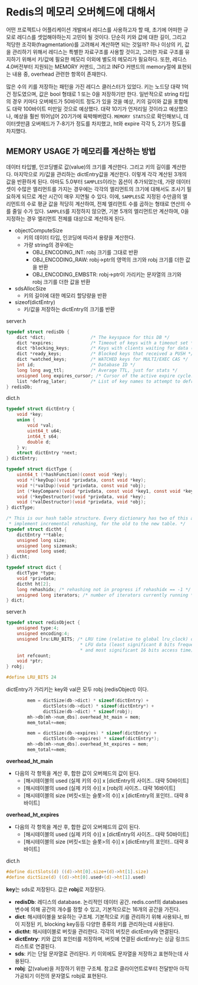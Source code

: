 # Redis의 메모리 오버헤드에 대해서

어떤 프로젝트나 어플리케이션 개발에서 레디스를 사용하고자 할 때, 초기에 어떠한 규모로 레디스를 셋업해야하는지 고민이 될 것이다. 단순히 키와 값에 대한 길이, 그리고 적당한 조각화(fragmentation)를 고려해서 계산하면 되는 것일까? 하나 이상의 키, 값을 관리하기 위해서 레디스는 특별한 자료구조를 사용할 것이고, 그러한 자료 구조를 유지하기 위해서 키/값에 필요한 메모리 이외에 별도의 메모리가 필요하다. 또한,  레디스 4.0버전부터 지원되는 MEMORY 커맨드, 그리고 INFO 커맨드의 memory절에 표현되는 내용 중, overhead 관련한 항목이 존재한다. 

많은 수의 키를 저장하는 패턴을 가진 레디스 클러스터가 있었다. 키는 노드당 대략 1억건 정도였으며, 값은 bool 형태로 1 또는 0을 저장하기만 한다. 일반적으로 string 타입의 경우 키마다 오버헤드가 50바이트 정도가 있을 것을 예상, 키의 길이와 값을 포함해도 대략 100바이트 미만일 것으로 예상했다. 대략 10기가 언저리일 것이라고 예상했으나, 예상을 훨씬 뛰어넘어 20기가에 육박해버렸다. `MEMORY STATS`으로 확인해보니, 데이터셋만큼 오버헤드가 7-8기가 정도를 차지했고, ht와 expire 각각 5, 2기가 정도를 차지했다.

## MEMORY USAGE 가 메모리를 계산하는 방법
데이터 타입별, 인코딩별로 값(value)의 크기를 계산한다. 그리고 키의 길이를 계산한다. 마지막으로 키/값을 관리하는 dictEntry값을 계산한다. 이렇게 각각 계산된 3개의 값을 반환하게 된다. 아마도 5.0부터 `SAMPLES`이라는 옵션이 추가되었는데, 가량 데이터셋이 수많은 엘리먼트를 가지는 경우에는 각각의 엘리먼트의 크기에 대해서도 조사기 필요하게 되므로 계산 시간이 매우 지연될 수 있다. 이에, `SAMPLES`로 지정된 수만큼의 엘리먼트의 수로 평균 값을 적당히 계산하여, 전체 엘리먼트 수를 곱하는 형태로 연산의 수를 줄일 수가 있다. `SAMPLES`를 지정하지 않으면, 기본 5개의 엘리먼트만 계산하여, 0을 지정하는 경우 엘리먼트 전체를 대상으로 계산하게 된다.

- objectComputeSize
  - 키의 데이터 타입, 인코딩에 따라서 용량을 계산한다.
  - 가량 string의 경우에는
    - OBJ_ENCODING_INT: robj 크기를 그대로 반환
    - OBJ_ENCODING_RAW: robj->ptr의 영역의 크기와 robj 크기를 더한 값을 반환
    - OBJ_ENCODING_EMBSTR: robj->ptr이 가리키는 문자열의 크기와 robj 크기를 더한 값을 반환
- sdsAllocSize
  - 키의 길이에 대한 메모리 할당량을 반환
- sizeof(dictEntry)
  - 키/값을 저장하는 dictEntry의 크기를 반환

server.h
```c
typedef struct redisDb {
    dict *dict;                 /* The keyspace for this DB */
    dict *expires;              /* Timeout of keys with a timeout set */
    dict *blocking_keys;        /* Keys with clients waiting for data (BLPOP)*/
    dict *ready_keys;           /* Blocked keys that received a PUSH */
    dict *watched_keys;         /* WATCHED keys for MULTI/EXEC CAS */
    int id;                     /* Database ID */
    long long avg_ttl;          /* Average TTL, just for stats */
    unsigned long expires_cursor; /* Cursor of the active expire cycle. */
    list *defrag_later;         /* List of key names to attempt to defrag one by one, gradually. */
} redisDb;
```

dict.h
```c
typedef struct dictEntry {
    void *key;
    union {
        void *val;
        uint64_t u64;
        int64_t s64;
        double d;
    } v;
    struct dictEntry *next;
} dictEntry;

typedef struct dictType {
    uint64_t (*hashFunction)(const void *key);
    void *(*keyDup)(void *privdata, const void *key);
    void *(*valDup)(void *privdata, const void *obj);
    int (*keyCompare)(void *privdata, const void *key1, const void *key2);
    void (*keyDestructor)(void *privdata, void *key);
    void (*valDestructor)(void *privdata, void *obj);
} dictType;

/* This is our hash table structure. Every dictionary has two of this as we
 * implement incremental rehashing, for the old to the new table. */
typedef struct dictht {
    dictEntry **table;
    unsigned long size;
    unsigned long sizemask;
    unsigned long used;
} dictht;

typedef struct dict {
    dictType *type;
    void *privdata;
    dictht ht[2];
    long rehashidx; /* rehashing not in progress if rehashidx == -1 */
    unsigned long iterators; /* number of iterators currently running */
} dict;
```

server.h
```c
typedef struct redisObject {
    unsigned type:4;
    unsigned encoding:4;
    unsigned lru:LRU_BITS; /* LRU time (relative to global lru_clock) or
                            * LFU data (least significant 8 bits frequency
                            * and most significant 16 bits access time). */
    int refcount;
    void *ptr;
} robj;

#define LRU_BITS 24
```

dictEntry가 가리키는 key와 val은 모두 robj (redisObject) 이다.

```c
        mem = dictSize(db->dict) * sizeof(dictEntry) +
              dictSlots(db->dict) * sizeof(dictEntry*) +
              dictSize(db->dict) * sizeof(robj);
        mh->db[mh->num_dbs].overhead_ht_main = mem;
        mem_total+=mem;

        mem = dictSize(db->expires) * sizeof(dictEntry) +
              dictSlots(db->expires) * sizeof(dictEntry*);
        mh->db[mh->num_dbs].overhead_ht_expires = mem;
        mem_total+=mem;
```

**overhead_ht_main**
- 다음의 각 항목을 계산 후, 합한 값이 오버헤드의 값이 된다.
    - [해시테이블의 used (실제 키의 수)] x [dictEntry의 사이즈.. 대략 50바이트]
    - [해시테이블의 used (실제 키의 수)] x [robj의 사이즈.. 대략 16바이트]
    - [해시테이블의 size (버킷<또는 슬롯>의 수)] x [dictEntry의 포인터.. 대략 8바이트]

**overhead_ht_expires**
- 다음의 각 항목을 계산 후, 합한 값이 오버헤드의 값이 된다.
    - [해시테이블의 used (실제 키의 수)] x [dictEntry의 사이즈.. 대략 50바이트]
    - [해시테이블의 size (버킷<또는 슬롯>의 수)] x [dictEntry의 포인터.. 대략 8바이트]

dict.h
```c
#define dictSlots(d) ((d)->ht[0].size+(d)->ht[1].size)
#define dictSize(d) ((d)->ht[0].used+(d)->ht[1].used)
```

**key**는 sds로 저장된다. 값은 **robj**로 저장된다.

- **redisDb**: 레디스의 database. 논리적인 데이터 공간. redis.conf의 databases 변수에 의해 공간의 개수를 정할 수 있고, 기본적으로는 16개의 공간을 가진다.
- **dict**: 해시테이블을 보유하는 구조체. 기본적으로 키를 관리하기 위해 사용되나, ttl이 지정된 키, blocking key등등 다양한 종류의 키를 관리하는데 사용된다.
- **dictht**: 해시테이블로 버킷을 관리한다. 각각의 버킷은 dictEntry와 연결된다.
- **dictEntry**: 키와 값의 포인터를 저장하며, 버킷에 연결된 dictEntry는 싱글 링크드 리스트로 연결된다.
- **sds**: 키는 단일 문자열로 관리된다. 키 이외에도 문자열을 저장하고 표현하는데 사용된다.
- **robj**: 값(value)을 저장하기 위한 구조체. 참고로 클라이언트로부터 전달받아 아직 가공되기 이전의 문자열도 robj로 표현된다.
